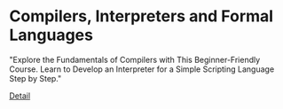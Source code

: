 # Compilers, Interpreters and Formal Languages

"Explore the Fundamentals of Compilers with This Beginner-Friendly Course. Learn to Develop an Interpreter for a Simple Scripting Language Step by Step." 

[Detail](https://eduitfree.com/course/compilers-interpreters-and-formal-languages)